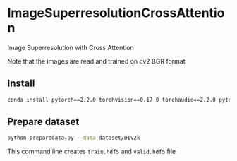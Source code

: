 # ImageSuperresolutionCrossAttention
Image Superresolution with Cross Attention 

Note that the images are read and trained on cv2 BGR format 
## Install 
```bash 
conda install pytorch==2.2.0 torchvision==0.17.0 torchaudio==2.2.0 pytorch-cuda=11.8 -c pytorch -c nvidia
```
## Prepare dataset 
```bash
python preparedata.py --data dataset/DIV2k
```
This command line creates `train.hdf5` and `valid.hdf5` file 
